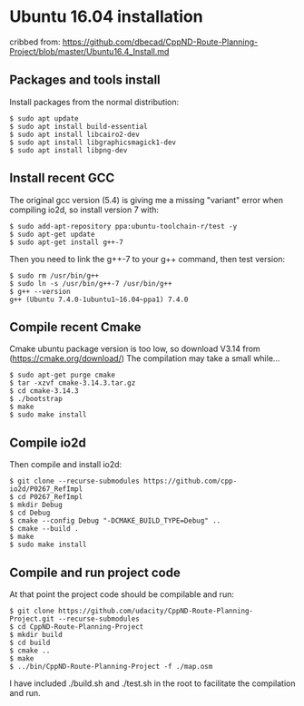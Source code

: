 # Ubuntu 16.04 installation
cribbed from: https://github.com/dbecad/CppND-Route-Planning-Project/blob/master/Ubuntu16.4_Install.md

## Packages and tools install
Install packages from the normal distribution:
```
$ sudo apt update
$ sudo apt install build-essential
$ sudo apt install libcairo2-dev
$ sudo apt install libgraphicsmagick1-dev
$ sudo apt install libpng-dev
```
## Install recent GCC
The original gcc version (5.4) is giving me a missing "variant" error when compiling io2d, so install version 7 with:
```
$ sudo add-apt-repository ppa:ubuntu-toolchain-r/test -y
$ sudo apt-get update
$ sudo apt-get install g++-7
```

Then you need to link the g++-7 to your g++ command, then test version:
```
$ sudo rm /usr/bin/g++
$ sudo ln -s /usr/bin/g++-7 /usr/bin/g++
$ g++ --version
g++ (Ubuntu 7.4.0-1ubuntu1~16.04~ppa1) 7.4.0
```
## Compile recent Cmake
Cmake ubuntu package version is too low, so download V3.14 from (https://cmake.org/download/)
The compilation may take a small while...
```
$ sudo apt-get purge cmake
$ tar -xzvf cmake-3.14.3.tar.gz
$ cd cmake-3.14.3
$ ./bootstrap
$ make
$ sudo make install 
```
## Compile io2d
Then compile and install io2d:
```
$ git clone --recurse-submodules https://github.com/cpp-io2d/P0267_RefImpl
$ cd P0267_RefImpl
$ mkdir Debug
$ cd Debug
$ cmake --config Debug "-DCMAKE_BUILD_TYPE=Debug" ..
$ cmake --build .
$ make
$ sudo make install
```
## Compile and run project code
At that point the project code should be compilable and run:
```
$ git clone https://github.com/udacity/CppND-Route-Planning-Project.git --recurse-submodules
$ cd CppND-Route-Planning-Project
$ mkdir build
$ cd build
$ cmake ..
$ make
$ ../bin/CppND-Route-Planning-Project -f ./map.osm 
```

I have included ./build.sh and ./test.sh in the root to facilitate the compilation and run.
